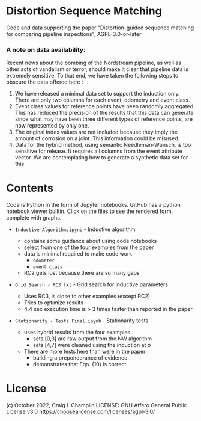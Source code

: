 # Distortion Sequence Matching
 Code and data supporting the paper "Distortion-guided sequence matching for comparing pipeline inspections", AGPL-3.0-or-later



### A note on data availability:

Recent news about the bombing of the Nordstream pipeline, as well as other acts of vandalism or terror, should make it clear that pipeline data is extremely sensitive. To that end, we have taken the following steps to obscure the data offered here :

1. We have released a minimal data set to support the induction only. There are only two columns for each event, odometry and event class. 
2. Event class values for reference points have been randomly aggregated. This has reduced the precision of the results that this data can generate since what may have been three different types of reference points, are now represented by only one.
3. The original index values are not included because they imply the amount of corrosion on a joint. This information could be misused.
4. Data for the hybrid method, using semantic Needleman-Wunsch, is too sensitive for release. It requires all columns from the event attribute vector. We are contemplating how to generate a synthetic data set for this.

# Contents

Code is Python in the form of Jupyter notebooks. GitHub has a python notebook viewer builtin.  Click on the files to see the rendered form, complete with graphs.

* `Inductive Algorithm.ipynb` - Inductive algorithm

  * contains some guidance about using code notebooks
  * select from one of the four examples from the paper
  * data is minimal required to make code work -
    *  `odometer` 
    * `event class`
  * RC2 gets lost because there are so many gaps

  

* `Grid Search - RC3.txt` - Grid search for inductive parameters

  * Uses RC3, is close to other examples (except RC2)
  * Tries to optimize results
  * 4.4 sec execution time is > 3 times faster than reported in the paper

  

* `Stationarity - Tests Final.ipynb` - Stationarity tests

  * uses hybrid results from the four examples
    * sets [0,3] are raw output from the NW algorithm
    * sets [4,7] were cleaned using the induction at $p$
  * There are more tests here than were in the paper
    * building a preponderance of evidence
    * demonstrates that Eqn. $(10)$ is correct

# License

(c) October 2022, Craig L Champlin
LICENSE: GNU Affero General Public License v3.0
https://choosealicense.com/licenses/agpl-3.0/
